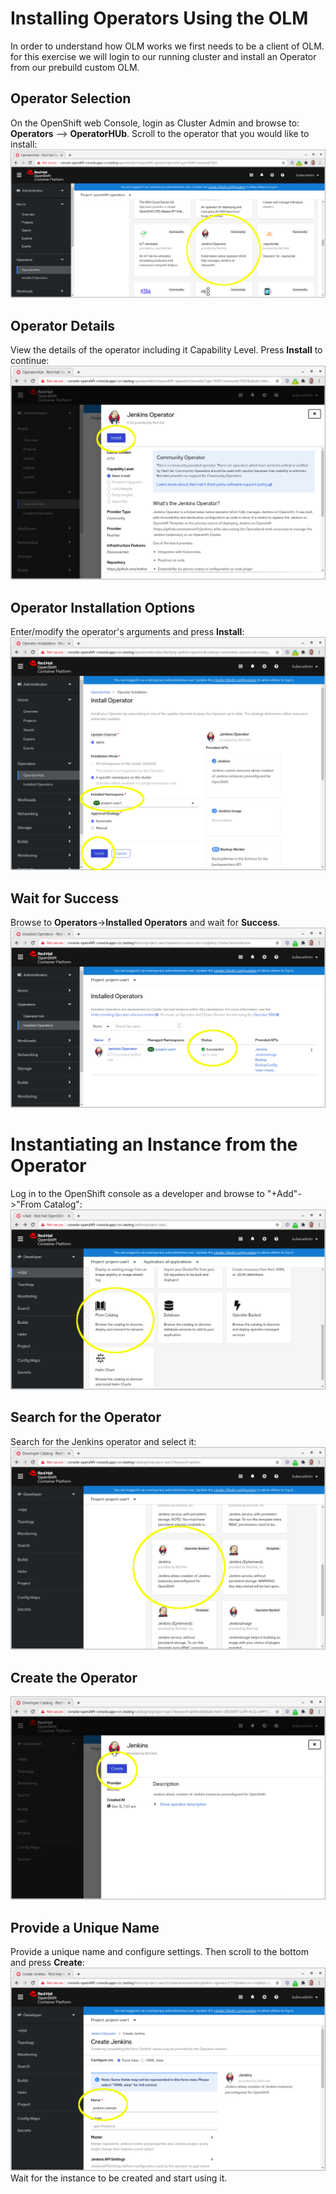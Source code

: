 # Installing Operators Using the OLM

In order to understand how OLM works we first needs to be a client of OLM.
for this exercise we will login to our running cluster and install an Operator 
from our prebuild custom OLM.

## Operator Selection

On the OpenShift web Console, login as Cluster Admin and browse to:
**Operators** --> **OperatorHUb**. Scroll to the operator that you would like to install:
![OperatorHub Operator Selection](images/operator-gui1.png)
## Operator Details
View the details of the operator including it Capability Level. Press **Install** to continue:
![Operator Install](images/operator-gui2.png)
## Operator Installation Options
Enter/modify the operator's arguments and press **Install**:
![Install Operator](images/operator-gui3.png)
## Wait for Success
Browse to **Operators**->**Installed Operators** and wait for **Success**.
![Sucess](images/operator-gui4.png)
# Instantiating an Instance from the Operator
Log in to the OpenShift console as a developer and browse to "+Add"->"From Catalog":
![From Catalog](images/operator-gui5.png)
## Search for the Operator
Search for the Jenkins operator and select it:
![Jenkins Operator](images/operator-gui6.png)
## Create the Operator
![Create the Operator](images/operator-gui7.png)
## Provide a Unique Name
Provide a unique name and configure settings. Then scroll to the bottom and press **Create**:
![Create](images/operator-gui8.png)
Wait for the instance to be created and start using it.